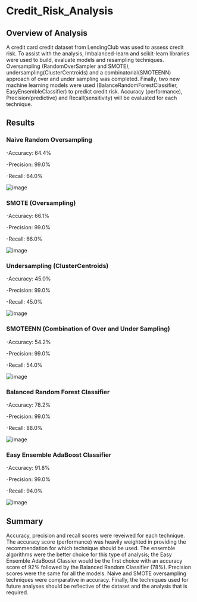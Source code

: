 # Credit_Risk_Analysis
## Overview of Analysis
  A credit card credit dataset from LendingClub was used to assess credit risk.  To assist with the analysis, Imbalanced-learn and scikit-learn libraries were used to build, evaluate models and resampling techniques.  Oversampling (RandomOverSampler and SMOTE), undersampling(ClusterCentroids) and a combinatorial(SMOTEENN) approach of over and under sampling was completed.  Finally, two new machine learning models were used (BalanceRandomForestClassifier, EasyEnsembleClassifier) to predict credit risk.  Accuracy (performance), Precision(predictive) and Recall(sensitivity) will be evaluated for each technique.

## Results
### Naive Random Oversampling

-Accuracy: 64.4%
  
-Precision: 99.0%
  
-Recall: 64.0%

![image](https://user-images.githubusercontent.com/89953246/147890219-4b10facf-6b7e-4b87-9ff7-62a0df2f2d7b.png)

### SMOTE (Oversampling)

-Accuracy:  66.1%
  
-Precision: 99.0%
  
-Recall: 66.0%
  
![image](https://user-images.githubusercontent.com/89953246/147890333-1116ca2f-6aad-4243-9215-c2f0714e6751.png)
 
 ### Undersampling (ClusterCentroids)
 
 -Accuracy:  45.0%
 
 -Precision: 99.0%
  
 -Recall: 45.0%
 
 ![image](https://user-images.githubusercontent.com/89953246/147890369-3b6c5bd1-4131-40a8-92b5-f0598122242e.png)
 
 ### SMOTEENN (Combination of Over and Under Sampling)

-Accuracy: 54.2%

-Precision: 99.0%

-Recall:  54.0%

![image](https://user-images.githubusercontent.com/89953246/147890422-90346784-e909-4f77-9a83-04144065d10c.png)

### Balanced Random Forest Classifier

-Accuracy:  78.2%

-Precision:  99.0%

-Recall:  88.0%

![image](https://user-images.githubusercontent.com/89953246/147890531-a8836a2a-bf24-4cee-a7b2-171f303dc29b.png)

### Easy Ensemble AdaBoost Classifier

-Accuracy:  91.8%

-Precision: 99.0%

-Recall: 94.0%

![image](https://user-images.githubusercontent.com/89953246/147890552-65a63e35-cad3-49a2-acc3-9adcf75cdf04.png)


## Summary
Accuracy, precision and recall scores were reveiwed for each technique.  The accuracy score (performance) was heavily weighted in providing the recommendation for which technique should be used.  The ensemble algorithms were the better choice for this type of analysis; the Easy Ensemble AdaBoost Classier would be the first choice with an accuracy score of 92% followed by the Balanced Random Classifier (78%).  Precision scores were the same for all the models. Naive and SMOTE oversampling techniques were comparative in accuracy.  Finally, the techniques used for future analyses should be reflective of the dataset and the analysis that is required.
